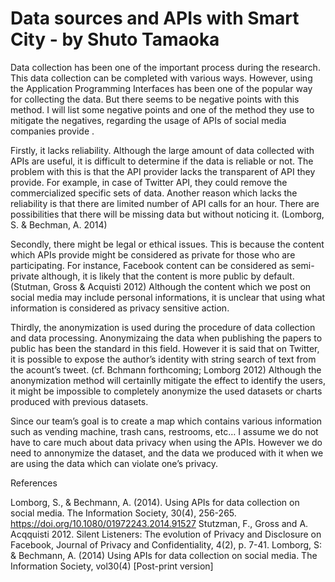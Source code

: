 # Data sources and APIs with Smart City - by Shuto Tamaoka
                                   
Data collection has been one of the important process during the research. This data collection can be completed with various ways. However, using the Application Programming Interfaces has been one of the popular way for collecting the data. But there seems to be negative points with this method. I will list some negative points and one of the method they use to mitigate the negatives, regarding the usage of APIs of social media companies provide .

Firstly, it lacks reliability. Although the large amount of data collected with APIs are useful, it is difficult to determine if the data is reliable or not. The problem with this is that the API provider lacks the transparent of API they provide. For example, in case of Twitter API, they could remove the commercialized specific sets of data. Another reason which lacks the reliability is that there are limited number of API calls for an hour. There are possibilities that there will be missing data but without noticing it. (Lomborg, S. & Bechman, A. 2014)

Secondly, there might be legal or ethical issues. This is because the content which APIs provide might be considered as private for those who are participating. For instance, Facebook content can be considered as semi-private although, it is likely that the content is more public by default. (Stutman, Gross & Acquisti 2012) Although the content which we post on social media may include personal informations, it is unclear that using what information is considered as privacy sensitive action.

Thirdly, the anonymization is used during the procedure of data collection and data processing. Anonymizaing the data when publishing the papers to public has been the standard in this field. However it is said that on Twitter, it is possible to expose the author’s identity with string search of text from the acount’s tweet. (cf. Bchmann forthcoming; Lomborg 2012) Although the anonymization method will certainlly mitigate the effect to identify the users, it might be impossible to completely anonymize the used datasets or charts produced with previous datasets.

Since our team’s goal is to create a map which contains various information such as vending machine, trash cans, restrooms, etc… I assume we do not have to care much about data privacy when using the APIs. However we do need to annonymize the dataset, and the data we produced with it when we are using the data which can violate one’s privacy.
        
References

Lomborg, S., & Bechmann, A. (2014). Using APIs for data collection on social media. The Information Society, 30(4), 256-265. https://doi.org/10.1080/01972243.2014.91527
Stutzman, F., Gross and A. Acqquisti 2012. Silent Listeners: The evolution of Privacy and Disclosure on Facebook, Journal of Privacy and Confidentiality, 4(2), p. 7-41.
Lomborg, S: & Bechmann, A. (2014) Using APIs for data collection on social media. The Information Society, vol30(4) [Post-print version]

